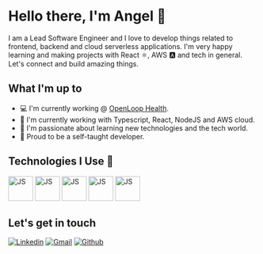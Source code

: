 # Hello there, I'm Angel 🚀
I am a Lead Software Engineer and I love to develop things related to frontend, backend and cloud serverless applications. I'm very happy learning and making projects with React ⚛️, AWS 🅰️ and tech in general. Let's connect and build amazing things.

## What I'm up to
- 💻 I'm currently working @ [OpenLoop Health](https://openloophealth.com/).
- 🔧 I'm currently working with Typescript, React, NodeJS and AWS cloud.
- 🌱 I'm passionate about learning new technologies and the tech world.
- 🤍 Proud to be a self-taught developer.

## Technologies I Use 🔧
<img src="https://upload.wikimedia.org/wikipedia/commons/6/6a/JavaScript-logo.png" alt="JS" width="50"/> <img src="https://cdn.jsdelivr.net/gh/devicons/devicon/icons/typescript/typescript-original.svg" alt="JS" width="50"/> <img src="https://cdn.jsdelivr.net/gh/devicons/devicon/icons/react/react-original.svg" alt="JS" width="50"/> <img src="https://cdn.jsdelivr.net/gh/devicons/devicon/icons/nodejs/nodejs-original.svg" alt="JS" width="50"/> <img src="https://cdn.jsdelivr.net/gh/devicons/devicon/icons/express/express-original.svg" alt="JS" width="50"/>

## Let's get in touch
[![Linkedin](https://img.shields.io/badge/-LinkedIn-blue?style=flat&logo=Linkedin&logoColor=white)](https://www.linkedin.com/in/angelramirezp/)
[![Gmail](https://img.shields.io/badge/-Gmail-c14438?style=flat&logo=Gmail&logoColor=white)](mailto:arampe18@gmail.com)
[![Github](https://img.shields.io/badge/-Github-000?style=flat&logo=Github&logoColor=white)](https://github.com/angelrp97) 
